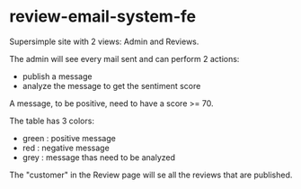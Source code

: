 # review-email-system-fe
Supersimple site with 2 views: Admin and Reviews.

The admin will see every mail sent and can perform 2 actions:
  - publish a message
  - analyze the message to get the sentiment score

A message, to be positive, need to have a score >= 70.

The table has 3 colors:
  - green : positive message
  - red   : negative message
  - grey  : message thas need to be analyzed


The "customer" in the Review page will se all the reviews that are published.
